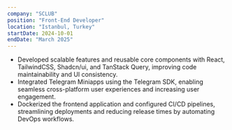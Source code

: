 ```yaml
---
company: "SCLUB"
position: "Front-End Developer"
location: "Istanbul, Turkey"
startDate: 2024-10-01
endDate: "March 2025"
---
```


- Developed scalable features and reusable core components with React, TailwindCSS, Shadcn/ui, and
  TanStack Query, improving code maintainability and UI consistency.
- Integrated Telegram Miniapps using the Telegram SDK, enabling seamless cross-platform user
  experiences and increasing user engagement.
- Dockerized the frontend application and configured CI/CD pipelines, streamlining deployments and
  reducing release times by automating DevOps workflows.
